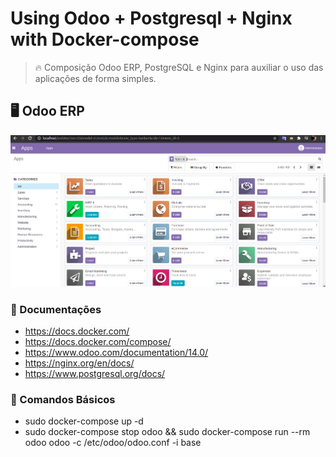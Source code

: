 # Using Odoo + Postgresql + Nginx with Docker-compose

> 🔥 Composição Odoo ERP, PostgreSQL e Nginx para auxiliar o uso das aplicações de forma simples. 

## 🖥️ Odoo ERP
<img src="./project-images/project-image.png">

### 📜 Documentações

+ https://docs.docker.com/
+ https://docs.docker.com/compose/
+ https://www.odoo.com/documentation/14.0/
+ https://nginx.org/en/docs/
+ https://www.postgresql.org/docs/

### 📢 Comandos Básicos

+ sudo docker-compose up -d
+ sudo docker-compose stop odoo && sudo docker-compose run --rm odoo odoo -c /etc/odoo/odoo.conf -i base
